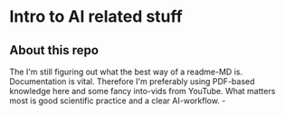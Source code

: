 # Intro to AI related stuff
## About this repo ##
The I'm still figuring out what the best way of a readme-MD is. Documentation is vital. Therefore I'm preferably using PDF-based knowledge here and some fancy into-vids from YouTube. What matters most is good scientific practice and a clear AI-workflow. -